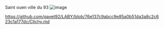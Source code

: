 Saint ouen ville du 93 
![image](https://user-images.githubusercontent.com/115066370/198038742-729ac2cd-51a0-46d3-9c39-3fa0bb2d2fdd.png)


https://github.com/gavet92/LABY/blob/76e137c9abcc9e85a0b51da3a8c2c623c1a177dc/Clichy.md


